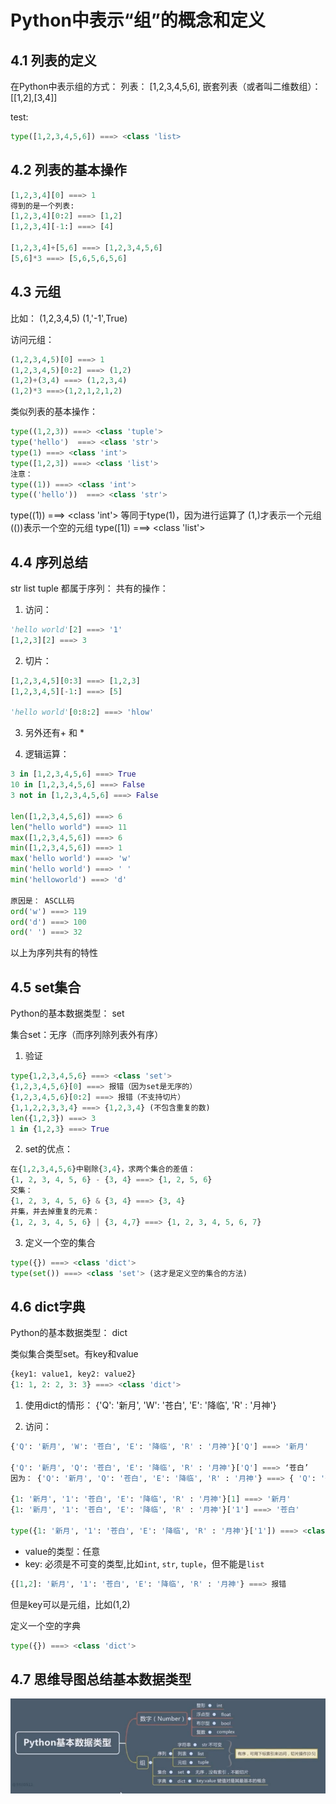 # Python中表示“组”的概念和定义

## 4.1 列表的定义

在Python中表示组的方式：
列表： [1,2,3,4,5,6],
嵌套列表（或者叫二维数组）： [[1,2],[3,4]]

test:
``` py
type([1,2,3,4,5,6]) ===> <class 'list>
```

## 4.2 列表的基本操作

``` py
[1,2,3,4][0] ===> 1
得到的是一个列表:
[1,2,3,4][0:2] ===> [1,2]
[1,2,3,4][-1:] ===> [4]

[1,2,3,4]+[5,6] ===> [1,2,3,4,5,6]
[5,6]*3 ===> [5,6,5,6,5,6]
```

## 4.3 元组

比如：
(1,2,3,4,5)
(1,'-1',True)

访问元组：
``` py
(1,2,3,4,5)[0] ===> 1
(1,2,3,4,5)[0:2] ===> (1,2)
(1,2)+(3,4) ===> (1,2,3,4)
(1,2)*3 ===>(1,2,1,2,1,2)
```

类似列表的基本操作：
``` py
type((1,2,3)) ===> <class 'tuple'>
type('hello')  ===> <class 'str'>
type(1) ===> <class 'int'>
type([1,2,3]) ===> <class 'list'>
注意：
type((1)) ===> <class 'int'>
type(('hello'))  ===> <class 'str'>
```
type((1)) ===> <class 'int'> 等同于type(1)，因为进行运算了
(1,)才表示一个元组
(())表示一个空的元组
type([1]) ===> <class 'list'>

## 4.4 序列总结

str list tuple 都属于序列：
共有的操作：

1. 访问：

``` py
'hello world'[2] ===> '1'
[1,2,3][2] ===> 3
```

2. 切片：

``` py
[1,2,3,4,5][0:3] ===> [1,2,3]
[1,2,3,4,5][-1:] ===> [5]

'hello world'[0:8:2] ===> 'hlow'
```

3. 另外还有+ 和 *

4. 逻辑运算：

``` py
3 in [1,2,3,4,5,6] ===> True
10 in [1,2,3,4,5,6] ===> False
3 not in [1,2,3,4,5,6] ===> False

len([1,2,3,4,5,6]) ===> 6
len("hello world") ===> 11
max([1,2,3,4,5,6]) ===> 6
min([1,2,3,4,5,6]) ===> 1
max('hello world') ===> 'w'
min('hello world') ===> ' '
min('helloworld') ===> 'd'

原因是： ASCLL码
ord('w') ===> 119
ord('d') ===> 100
ord(' ') ===> 32
```

以上为序列共有的特性

## 4.5 set集合

Python的基本数据类型： set

集合set：无序（而序列除列表外有序）

1. 验证
``` py
type{1,2,3,4,5,6} ===> <class 'set'>
{1,2,3,4,5,6}[0] ===> 报错（因为set是无序的）
{1,2,3,4,5,6}[0:2] ===> 报错（不支持切片）
{1,1,2,2,3,3,4} ===> {1,2,3,4} (不包含重复的数)
len({1,2,3}) ===> 3
1 in {1,2,3} ===> True
```

2. set的优点：

``` py
在{1,2,3,4,5,6}中剔除{3,4}，求两个集合的差值：
{1, 2, 3, 4, 5, 6} - {3, 4} ===> {1, 2, 5, 6}
交集：
{1, 2, 3, 4, 5, 6} & {3, 4} ===> {3, 4}
并集，并去掉重复的元素：
{1, 2, 3, 4, 5, 6} | {3, 4,7} ===> {1, 2, 3, 4, 5, 6, 7}
```

3. 定义一个空的集合

``` py
type({}) ===> <class 'dict'>
type(set()) ===> <class 'set'> (这才是定义空的集合的方法)
```

## 4.6 dict字典

Python的基本数据类型： dict

类似集合类型set。有key和value

``` py
{key1: value1, key2: value2}
{1: 1, 2: 2, 3: 3} ===> <class 'dict'>
```

1. 使用dict的情形：
{'Q': '新月', 'W': '苍白', 'E': '降临', 'R' : '月神'}

2. 访问：

``` py
{'Q': '新月', 'W': '苍白', 'E': '降临', 'R' : '月神'}['Q'] ===> '新月'

{'Q': '新月', 'Q': '苍白', 'E': '降临', 'R' : '月神'}['Q'] ===> ‘苍白’
因为： {'Q': '新月', 'Q': '苍白', 'E': '降临', 'R' : '月神'} ===> { 'Q': '苍白', 'E': '降临', 'R' : '月神'}

{1: '新月', '1': '苍白', 'E': '降临', 'R' : '月神'}[1] ===> '新月'
{1: '新月', '1': '苍白', 'E': '降临', 'R' : '月神'}['1'] ===> '苍白'

type({1: '新月', '1': '苍白', 'E': '降临', 'R' : '月神'}['1']) ===> <class 'dict'>
```

- value的类型：任意
- key: 必须是不可变的类型,比如`int`, `str`, `tuple`，但不能是`list`

``` py
{[1,2]: '新月', '1': '苍白', 'E': '降临', 'R' : '月神'} ===> 报错
```

但是key可以是元组，比如(1,2)


定义一个空的字典
``` py
type({}) ===> <class 'dict'>
```

## 4.7 思维导图总结基本数据类型

![思维导图总结基本数据类型](https://github.com/ickedesign/Python_CrossTheThreshold/blob/master/image/04Summary.png)

